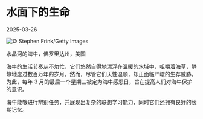 # 水面下的生命

2025-03-26

![](https://cn.bing.com/th?id=OHR.CrystalManatee_ZH-CN7547286414_UHD.jpg "© Stephen Frink/Getty Images")

水晶河的海牛，佛罗里达州，美国

海牛的生活节奏从不匆忙，它们悠然自得地漂浮在温暖的水域中，咀嚼着海草，静静地度过数百万年的岁月。然而，尽管它们天性温顺，却正面临严峻的生存威胁。为此，每年 3 月的最后一个星期三被定为海牛感恩日，旨在提高人们对海牛保护的意识。

海牛能够进行辨别任务，并展现出复杂的联想学习能力，同时它们还拥有良好的长期记忆。

